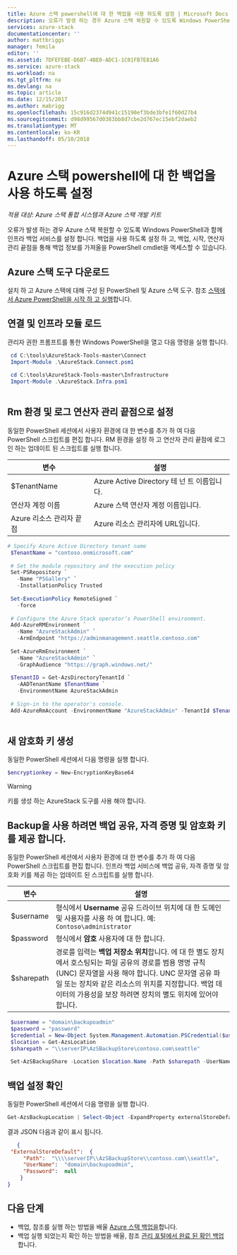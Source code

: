```yaml
---
title: Azure 스택 powershell에 대 한 백업을 사용 하도록 설정 | Microsoft Docs
description: 오류가 발생 하는 경우 Azure 스택 복원할 수 있도록 Windows PowerShell과 함께 인프라 백업 서비스를 설정 합니다.
services: azure-stack
documentationcenter: ''
author: mattbriggs
manager: femila
editor: ''
ms.assetid: 7DFEFEBE-D6B7-4BE0-ADC1-1C01FB7E81A6
ms.service: azure-stack
ms.workload: na
ms.tgt_pltfrm: na
ms.devlang: na
ms.topic: article
ms.date: 12/15/2017
ms.author: mabrigg
ms.openlocfilehash: 15c916d2374d941c15190ef3bde3bfe1f60d27b4
ms.sourcegitcommit: d98d99567d0383bb8d7cbe2d767ec15ebf2daeb2
ms.translationtype: MT
ms.contentlocale: ko-KR
ms.lasthandoff: 05/10/2018
---
```

# <a name="enable-backup-for-azure-stack-with-powershell"></a>Azure 스택 powershell에 대 한 백업을 사용 하도록 설정

*적용 대상: Azure 스택 통합 시스템과 Azure 스택 개발 키트*

오류가 발생 하는 경우 Azure 스택 복원할 수 있도록 Windows PowerShell과 함께 인프라 백업 서비스를 설정 합니다. 백업을 사용 하도록 설정 하 고, 백업, 시작, 연산자 관리 끝점을 통해 백업 정보를 가져올을 PowerShell cmdlet을 액세스할 수 있습니다.

## <a name="download-azure-stack-tools"></a>Azure 스택 도구 다운로드

설치 하 고 Azure 스택에 대해 구성 된 PowerShell 및 Azure 스택 도구. 참조 [스택에서 Azure PowerShell을 시작 하 고 실행](https://docs.microsoft.com/azure/azure-stack/azure-stack-powershell-configure-quickstart)합니다.

##  <a name="load-the-connect-and-infrastructure-modules"></a>연결 및 인프라 모듈 로드

관리자 권한 프롬프트를 통한 Windows PowerShell을 열고 다음 명령을 실행 합니다.

   ```powershell
    cd C:\tools\AzureStack-Tools-master\Connect
    Import-Module .\AzureStack.Connect.psm1
    
    cd C:\tools\AzureStack-Tools-master\Infrastructure
    Import-Module .\AzureStack.Infra.psm1 
    
   ```

##  <a name="setup-rm-environment-and-log-into-the-operator-management-endpoint"></a>Rm 환경 및 로그 연산자 관리 끝점으로 설정

동일한 PowerShell 세션에서 사용자 환경에 대 한 변수를 추가 하 여 다음 PowerShell 스크립트를 편집 합니다. RM 환경을 설정 하 고 연산자 관리 끝점에 로그인 하는 업데이트 된 스크립트를 실행 합니다.

| 변수    | 설명 |
|---          |---          |
| $TenantName | Azure Active Directory 테 넌 트 이름입니다. |
| 연산자 계정 이름        | Azure 스택 연산자 계정 이름입니다. |
| Azure 리소스 관리자 끝점 | Azure 리소스 관리자에 URL입니다. |

   ```powershell
   # Specify Azure Active Directory tenant name
    $TenantName = "contoso.onmicrosoft.com"
    
    # Set the module repository and the execution policy
    Set-PSRepository `
      -Name "PSGallery" `
      -InstallationPolicy Trusted
    
    Set-ExecutionPolicy RemoteSigned `
      -force
    
    # Configure the Azure Stack operator’s PowerShell environment.
    Add-AzureRMEnvironment `
      -Name "AzureStackAdmin" `
      -ArmEndpoint "https://adminmanagement.seattle.contoso.com"
    
    Set-AzureRmEnvironment `
      -Name "AzureStackAdmin" `
      -GraphAudience "https://graph.windows.net/"
    
    $TenantID = Get-AzsDirectoryTenantId `
      -AADTenantName $TenantName `
      -EnvironmentName AzureStackAdmin
    
    # Sign-in to the operator's console.
    Add-AzureRmAccount -EnvironmentName "AzureStackAdmin" -TenantId $TenantID 
    
   ```
## <a name="generate-a-new-encryption-key"></a>새 암호화 키 생성

동일한 PowerShell 세션에서 다음 명령을 실행 합니다.

   ```powershell
   $encryptionkey = New-EncryptionKeyBase64
   ```

> [!Warning]  
> 키를 생성 하는 AzureStack 도구를 사용 해야 합니다.

## <a name="provide-the-backup-share-credentials-and-encryption-key-to-enable-backup"></a>Backup을 사용 하려면 백업 공유, 자격 증명 및 암호화 키를 제공 합니다.

동일한 PowerShell 세션에서 사용자 환경에 대 한 변수를 추가 하 여 다음 PowerShell 스크립트를 편집 합니다. 인프라 백업 서비스에 백업 공유, 자격 증명 및 암호화 키를 제공 하는 업데이트 된 스크립트를 실행 합니다.

| 변수        | 설명   |
|---              |---                                        |
| $username       | 형식에서 **Username** 공유 드라이브 위치에 대 한 도메인 및 사용자를 사용 하 여 합니다. 예: `Contoso\administrator` |
| $password       | 형식에서 **암호** 사용자에 대 한 합니다. |
| $sharepath      | 경로를 입력는 **백업 저장소 위치**합니다. 에 대 한 별도 장치에서 호스팅되는 파일 공유의 경로를 범용 명명 규칙 (UNC) 문자열을 사용 해야 합니다. UNC 문자열 공유 파일 또는 장치와 같은 리소스의 위치를 지정합니다. 백업 데이터의 가용성을 보장 하려면 장치의 별도 위치에 있어야 합니다. |

   ```powershell
    $username = "domain\backupoadmin"
    $password = "password"
    $credential = New-Object System.Management.Automation.PSCredential($username, ($password| ConvertTo-SecureString -asPlainText -Force))  
    $location = Get-AzsLocation
    $sharepath = "\\serverIP\AzSBackupStore\contoso.com\seattle"
    
    Set-AzSBackupShare -Location $location.Name -Path $sharepath -UserName $credential.UserName -Password $credential.GetNetworkCredential().password -EncryptionKey $encryptionkey
   ```
   
##  <a name="confirm-backup-settings"></a>백업 설정 확인

동일한 PowerShell 세션에서 다음 명령을 실행 합니다.

   ```powershell
   Get-AzsBackupLocation | Select-Object -ExpandProperty externalStoreDefault | Select-Object -Property Path, UserName, Password | ConvertTo-Json
   ```

결과 JSON 다음과 같이 표시 됩니다.

   ```json
      {
    "ExternalStoreDefault":  {
        "Path":  "\\\\serverIP\\AzSBackupStore\\contoso.com\\seattle",
        "UserName":  "domain\backupoadmin",
        "Password":  null
       }
   } 
   ```

## <a name="next-steps"></a>다음 단계

 - 백업, 참조를 실행 하는 방법을 배울 [Azure 스택 백업을](azure-stack-backup-back-up-azure-stack.md )합니다.  
- 백업 실행 되었는지 확인 하는 방법을 배울, 참조 [관리 포털에서 완료 된 확인 백업](azure-stack-backup-back-up-azure-stack.md )합니다.
